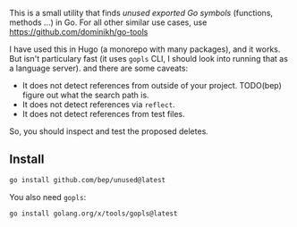 This is a small utility that finds _unused exported Go symbols_ (functions, methods ...) in Go. For all other similar use cases, use https://github.com/dominikh/go-tools

I have used this in Hugo (a monorepo with many packages), and it works. But isn't particulary fast (it uses `gopls` CLI, I should look into running that as a language server). and there are some caveats:

* It does not detect references from outside of your project. TODO(bep) figure out what the search path is.
* It does not detect references via `reflect`.
* It does not detect references from test files.

So, you should inspect and test the proposed deletes.

## Install


```bash
go install github.com/bep/unused@latest
```

You also need `gopls`:

```bash
go install golang.org/x/tools/gopls@latest
```



